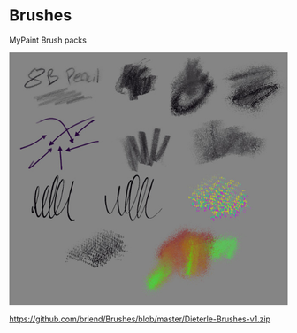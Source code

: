 # Brushes
MyPaint Brush packs

![Dieterle Brush Pack](https://raw.githubusercontent.com/briend/Brushes/master/Dieterle-Brushes-v1.jpg)

https://github.com/briend/Brushes/blob/master/Dieterle-Brushes-v1.zip
